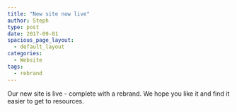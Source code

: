 ```yaml
---
title: "New site now live"
author: Steph
type: post
date: 2017-09-01
spacious_page_layout:
  - default_layout
categories:
  - Website
tags:
  - rebrand
---
```


Our new site is live - complete with a rebrand. We hope you like it and find it easier to get to resources.